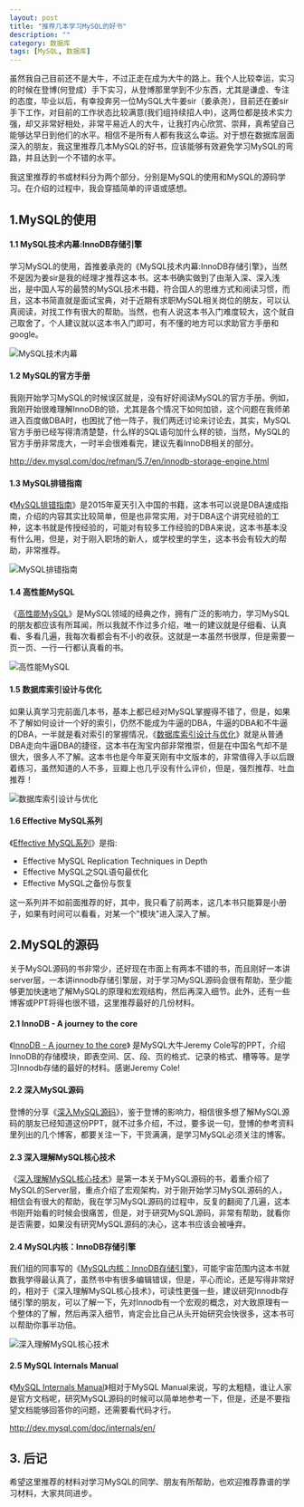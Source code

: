 ```yaml
---
layout: post
title: "推荐几本学习MySQL的好书"
description: ""
category: 数据库
tags: [MySQL, 数据库]
---
```


虽然我自己目前还不是大牛，不过正走在成为大牛的路上。我个人比较幸运，实习的时候在登博(何登成）手下实习，从登博那里学到不少东西，尤其是谦虚、专注的态度，毕业以后，有幸投奔另一位MySQL大牛姜sir（姜承尧），目前还在姜sir手下工作，对目前的工作状态比较满意(我们组持续招人中)，这两位都是技术实力强，却又非常好相处，非常平易近人的大牛，让我打内心欣赏、崇拜，真希望自己能够达早日到他们的水平。相信不是所有人都有我这么幸运。对于想在数据库层面深入的朋友，我这里推荐几本MySQL的好书，应该能够有效避免学习MySQL的弯路，并且达到一个不错的水平。

我这里推荐的书或材料分为两个部分，分别是MySQL的使用和MySQL的源码学习。在介绍的过程中，我会穿插简单的评语或感想。

## 1.MySQL的使用

#### 1.1 MySQL技术内幕:InnoDB存储引擎

学习MySQL的使用，首推姜承尧的《MySQL技术内幕:InnoDB存储引擎》，当然不是因为姜sir是我的经理才推荐这本书。这本书确实做到了由渐入深、深入浅出，是中国人写的最赞的MySQL技术书籍，符合国人的思维方式和阅读习惯，而且，这本书简直就是面试宝典，对于近期有求职MySQL相关岗位的朋友，可以认真阅读，对找工作有很大的帮助。当然，也有人说这本书入门难度较大，这个就自己取舍了，个人建议就以这本书入门即可，有不懂的地方可以求助官方手册和google。

![MySQL技术内幕](http://img3.douban.com/lpic/s26684551.jpg)

#### 1.2 MySQL的官方手册

我刚开始学习MySQL的时候误区就是，没有好好阅读MySQL的官方手册。例如，我刚开始很难理解InnoDB的锁，尤其是各个情况下如何加锁，这个问题在我师弟进入百度做DBA时，也困扰了他一阵子，我们两还讨论来讨论去，其实，MySQL官方手册已经写得清清楚楚，什么样的SQL语句加什么样的锁，当然，MySQL的官方手册非常庞大，一时半会很难看完，建议先看InnoDB相关的部分。

<http://dev.mysql.com/doc/refman/5.7/en/innodb-storage-engine.html>

#### 1.3 MySQL排错指南

《[MySQL排错指南][1]》是2015年夏天引入中国的书籍，这本书可以说是DBA速成指南，介绍的内容其实比较简单，但是也非常实用，对于DBA这个讲究经验的工种，这本书就是传授经验的，可能对有较多工作经验的DBA来说，这本书基本没有什么用，但是，对于刚入职场的新人，或学校里的学生，这本书会有较大的帮助，非常推荐。

![MySQL排错指南](http://img3.douban.com/lpic/s28294841.jpg)

#### 1.4 高性能MySQL

《[高性能MySQL][2]》是MySQL领域的经典之作，拥有广泛的影响力，学习MySQL的朋友都应该有所耳闻，所以我就不作过多介绍，唯一的建议就是仔细看、认真看、多看几遍，我每次看都会有不小的收获。这就是一本虽然书很厚，但是需要一页一页、一行一行都认真看的书。

![高性能MySQL](http://img4.douban.com/lpic/s27783358.jpg)

#### 1.5 数据库索引设计与优化

如果认真学习完前面几本书，基本上都已经对MySQL掌握得不错了，但是，如果不了解如何设计一个好的索引，仍然不能成为牛逼的DBA，牛逼的DBA和不牛逼的DBA，一半就是看对索引的掌握情况，《[数据库索引设计与优化][3]》就是从普通DBA走向牛逼DBA的捷径，这本书在淘宝内部非常推崇，但是在中国名气却不是很大，很多人不了解。这本书也是今年夏天刚有中文版本的，非常值得入手以后跟着练习，虽然知道的人不多，豆瓣上也几乎没有什么评价，但是，强烈推荐、吐血推荐！

![数据库索引设计与优化](http://img3.douban.com/lpic/s28104652.jpg)

#### 1.6 Effective MySQL系列

《[Effective MySQL系列][4]》是指:

* Effective MySQL Replication Techniques in Depth
* Effective MySQL之SQL语句最优化
* Effective MySQL之备份与恢复

这一系列并不如前面推荐的好，其中，我只看了前两本，这几本书只能算是小册子，如果有时间可以看看，对某一个"模块"进入深入了解。

## 2.MySQL的源码

关于MySQL源码的书非常少，还好现在市面上有两本不错的书，而且刚好一本讲server层，一本讲innodb存储引擎层，对于学习MySQL源码会很有帮助，至少能够更加快速地了解MySQL的原理和宏观结构，然后再深入细节。此外，还有一些博客或PPT将得也很不错，这里推荐最好的几份材料。

#### 2.1 InnoDB - A journey to the core

《[InnoDB - A journey to the core][5]》 是MySQL大牛Jeremy Cole写的PPT，介绍InnoDB的存储模块，即表空间、区、段、页的格式、记录的格式、槽等等。是学习Innodb存储的最好的材料。感谢Jeremy Cole!

#### 2.2 深入MySQL源码

登博的分享《[深入MySQL源码][6]》，鉴于登博的影响力，相信很多想了解MySQL源码的朋友已经知道这份PPT，就不过多介绍，不过，要多说一句，登博的参考资料里列出的几个博客，都要关注一下，干货满满，是学习MySQL必须关注的博客。

#### 2.3 深入理解MySQL核心技术

《[深入理解MySQL核心技术][7]》是第一本关于MySQL源码的书，着重介绍了MySQL的Server层，重点介绍了宏观架构，对于刚开始学习MySQL源码的人，相信会有很大的帮助，我在学习MySQL源码的过程中，反复的翻阅了几遍，这本书刚开始看的时候会很痛苦，但是，对于研究MySQL源码，非常有帮助，就看你是否需要，如果没有研究MySQL源码的决心，这本书应该会被唾弃。

#### 2.4 MySQL内核：InnoDB存储引擎

我们组的同事写的《[MySQL内核：InnoDB存储引擎][8]》，可能宇宙范围内这本书就数我学得最认真了，虽然书中有很多编辑错误，但是，平心而论，还是写得非常好的，相对于《深入理解MySQL核心技术》，可读性更强一些，建议研究Innodb存储引擎的朋友，可以了解一下，先对Innodb有一个宏观的概念，对大致原理有一个整体的了解，然后再深入细节，肯定会比自己从头开始研究会快很多，这本书可以帮助你事半功倍。

![深入理解MySQL核心技术](http://img3.doubanio.com/lpic/s6073229.jpg)

#### 2.5 MySQL Internals Manual

《[MySQL Internals Manual][9]》相对于MySQL Manual来说，写的太粗糙，谁让人家是官方文档呢，研究MySQL源码的时候可以简单地参考一下，但是，还是不要指望文档能够回答你的问题，还需要看代码才行。

<http://dev.mysql.com/doc/internals/en/>

## 3. 后记

希望这里推荐的材料对学习MySQL的同学、朋友有所帮助，也欢迎推荐靠谱的学习材料，大家共同进步。

[1]: http://book.douban.com/subject/26591051/
[2]: http://book.douban.com/subject/23008813/
[3]: http://book.douban.com/subject/26419771/
[4]: http://book.douban.com/subject/11653424/
[5]: https://www.percona.com/live/mysql-conference-2013/sites/default/files/slides/InnoDB%20-%20A%20journey%20to%20the%20core%20-%20PLMCE%202013.pdf
[6]: http://hotpu-meeting.b0.upaiyun.com/2014dtcc/post_pdf/hedengcheng.pdf
[7]: http://book.douban.com/subject/4022870/
[8]: http://img4.douban.com/lpic/s27266366.jpg
[9]: http://dev.mysql.com/doc/internals/en/
